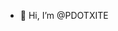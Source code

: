 - 👋 Hi, I’m @PDOTXITE

<!---
PDOTXITE/PDOTXITE is a ✨ special ✨ repository because its `README.md` (this file) appears on your GitHub profile.
You can click the Preview link to take a look at your changes.
--->
